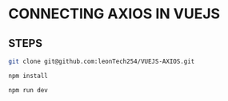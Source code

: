 # CONNECTING AXIOS IN VUEJS

## STEPS

```sh
git clone git@github.com:leonTech254/VUEJS-AXIOS.git
```

```sh
npm install
```

```sh
npm run dev 
```